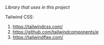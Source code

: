 *Library that uses in this project*

Tailwind CSS:
1. https://tailwindcss.com/
2. https://github.com/tailwindcomponents/e
3. https://tailwindflex.com/
